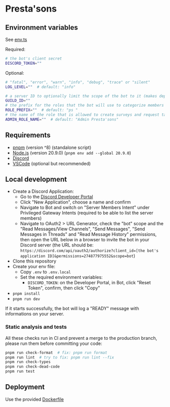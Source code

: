 # Presta'sons

## Environment variables

See [env.ts](src/env.ts)

Required:

```bash
# the bot's client secret
DISCORD_TOKEN=""
```

Optional:

```bash
# "fatal", "error", "warn", "info", "debug", "trace" or "silent"
LOG_LEVEL=""  # default: "info"

# a server ID to optionally limit the scope of the bot to it (makes deploying commands much faster)
GUILD_ID=""
# the prefix for the roles that the bot will use to categorize members
ROLE_PREFIX=""  # default: "ps "
# the name of the role that is allowed to create surveys and request tag messages
ADMIN_ROLE_NAME=""  # default: "Admin Presta'sons"
```

## Requirements

- [pnpm](https://pnpm.io) (version ^8) (standalone script)
- [Node.js](https://nodejs.org) (version 20.9.0) (`pnpm env add --global 20.9.0`)
- [Discord](https://discord.com)
- [VSCode](https://code.visualstudio.com) (optional but recommended)

## Local development

- Create a Discord Application:
  - Go to the [Discord Developer Portal](https://discord.com/developers/applications)
  - Click "New Application", choose a name and confirm
  - Navigate to Bot and switch on "Server Members Intent" under Privileged Gateway Intents (required to be able to list the server members)
  - Navigate to OAuth2 > URL Generator, check the "bot" scope and the "Read Messages/View Channels", "Send Messages", "Send Messages in Threads" and "Read Message History" permissions, then open the URL below in a browser to invite the bot in your Discord server (the URL should be: `https://discord.com/api/oauth2/authorize?client_id=[the bot's application ID]&permissions=274877975552&scope=bot`)
- Clone this repository
- Create your env file:
  - Copy `.env` to `.env.local`
  - Set the required environment variables:
    - `DISCORD_TOKEN`: on the Developer Portal, in Bot, click "Reset Token", confirm, then click "Copy"
- `pnpm install`
- `pnpm run dev`

If it starts successfully, the bot will log a "READY" message with informations on your server.

### Static analysis and tests

All these checks run in CI and prevent a merge to the production branch, please run them before committing your code:

```bash
pnpm run check-format  # fix: pnpm run format
pnpm run lint  # try to fix: pnpm run lint --fix
pnpm run check-types
pnpm run check-dead-code
pnpm run test
```

## Deployment

Use the provided [Dockerfile](Dockerfile)
